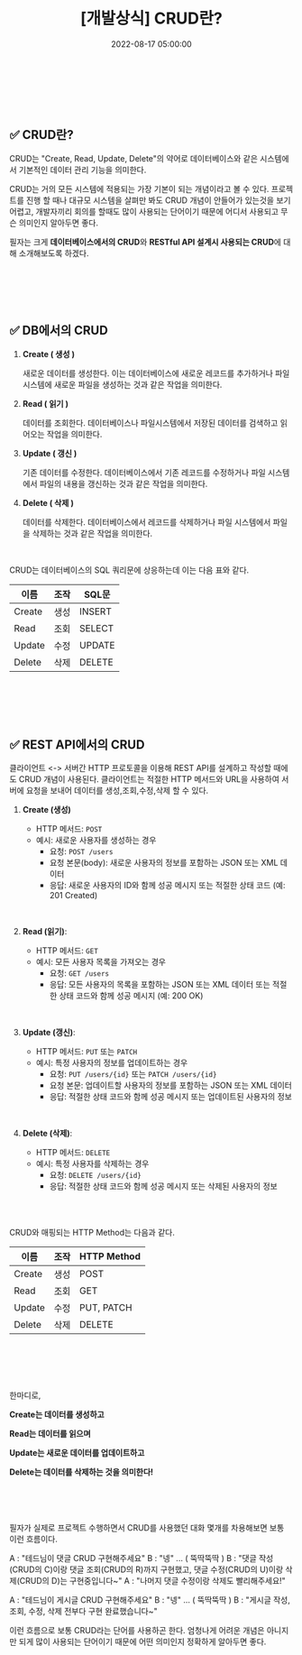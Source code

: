 ﻿---
permalink: /2022-08-17-CRUD란/
published: true
title: "[개발상식] CRUD란?"
date: 2022-08-17 05:00:00
toc: true
toc_sticky: true
toc_label: "CRUD란"
categories:
- 개발상식
tags:
- CRUD
- 개발상식
- DB
- REST API
---

<br><br><br>

  

## ✅ CRUD란?

CRUD는 "Create, Read, Update, Delete"의 약어로 데이터베이스와 같은 시스템에서 기본적인 데이터 관리 기능을 의미한다.

CRUD는 거의 모든 시스템에 적용되는 가장 기본이 되는 개념이라고 볼 수 있다. 프로젝트를 진행 할 때나 대규모 시스템을 살펴만 봐도 CRUD 개념이 안들어가 있는것을 보기 어렵고, 개발자끼리 회의를 할때도 많이 사용되는 단어이기 때문에 어디서 사용되고 무슨 의미인지 알아두면 좋다.

필자는 크게 **데이터베이스에서의 CRUD**와 **RESTful API 설계시 사용되는 CRUD**에 대해 소개해보도록 하겠다.


<br><br><br><br>


## ✅ DB에서의 CRUD


1. **Create ( 생성 )**

	새로운 데이터를 생성한다. 이는 데이터베이스에 새로운 레코드를 추가하거나 파일 시스템에 새로운 파일을 생성하는 것과 같은 작업을 의미한다.

2. **Read ( 읽기 )**

	데이터를 조회한다. 데이터베이스나 파일시스템에서 저장된 데이터를 검색하고 읽어오는 작업을 의미한다.

3. **Update ( 갱신 )**

	기존 데이터를 수정한다. 데이터베이스에서 기존 레코드를 수정하거나 파일 시스템에서 파일의 내용을 갱신하는 것과 같은 작업을 의미한다.

4. **Delete ( 삭제 )**

	데이터를 삭제한다. 데이터베이스에서 레코드를 삭제하거나 파일 시스템에서 파일을 삭제하는 것과 같은 작업을 의미한다. 

<br>

CRUD는 데이터베이스의 SQL 쿼리문에 상응하는데 이는 다음 표와 같다.

| 이름 |  조작  | SQL문 |
|--|--|--|
| Create | 생성 | INSERT |
| Read | 조회 | SELECT |
| Update | 수정 | UPDATE |
| Delete | 삭제 | DELETE |


<br><br><br><br>

## ✅ REST API에서의 CRUD

클라이언트 <-> 서버간 HTTP 프로토콜을 이용해 REST API를 설계하고 작성할 때에도 CRUD 개념이 사용된다. 클라이언트는 적절한 HTTP 메서드와 URL을 사용하여 서버에 요청을 보내어 데이터를 생성,조회,수정,삭제 할 수 있다.

1.  **Create (생성)**

    -   HTTP 메서드: `POST`
    -   예시: 새로운 사용자를 생성하는 경우
        -   요청: `POST /users`
        -   요청 본문(body): 새로운 사용자의 정보를 포함하는 JSON 또는 XML 데이터
        -   응답: 새로운 사용자의 ID와 함께 성공 메시지 또는 적절한 상태 코드 (예: 201 Created)

<br>

2.  **Read (읽기)**:
    
    -   HTTP 메서드: `GET`
    -   예시: 모든 사용자 목록을 가져오는 경우
        -   요청: `GET /users`
        -   응답: 모든 사용자의 목록을 포함하는 JSON 또는 XML 데이터 또는 적절한 상태 코드와 함께 성공 메시지 (예: 200 OK)
        
<br>

3.  **Update (갱신)**:
    
    -   HTTP 메서드: `PUT` 또는 `PATCH`
    -   예시: 특정 사용자의 정보를 업데이트하는 경우
        -   요청: `PUT /users/{id}` 또는 `PATCH /users/{id}`
        -   요청 본문: 업데이트할 사용자의 정보를 포함하는 JSON 또는 XML 데이터
        -   응답: 적절한 상태 코드와 함께 성공 메시지 또는 업데이트된 사용자의 정보

<br>

4.  **Delete (삭제)**:
    
    -   HTTP 메서드: `DELETE`
    -   예시: 특정 사용자를 삭제하는 경우
        -   요청: `DELETE /users/{id}`
        -   응답: 적절한 상태 코드와 함께 성공 메시지 또는 삭제된 사용자의 정보

<BR><BR>

CRUD와 매핑되는 HTTP Method는 다음과 같다. 

| 이름 |  조작  | HTTP Method |
|--|--|--|
| Create | 생성 | POST |
| Read | 조회 | GET |
| Update | 수정 | PUT, PATCH |
| Delete | 삭제 | DELETE |



<br><br><br><br>

한마디로,

**Create는 데이터를 생성하고**

**Read는 데이터를 읽으며**

**Update는 새로운 데이터를 업데이트하고**

**Delete는 데이터를 삭제하는 것을 의미한다!**

  

<br><br><br>

필자가 실제로 프로젝트 수행하면서 CRUD를 사용했던 대화 몇개를 차용해보면 보통 이런 흐름이다.

A : "테드님이 댓글 CRUD 구현해주세요"
B : "넹"
... ( 뚝딱뚝딱 )
B : "댓글 작성(CRUD의 C)이랑 댓글 조회(CRUD의 R)까지 구현했고, 댓글 수정(CRUD의 U)이랑 삭제(CRUD의 D)는 구현중입니다~"
A : "나머지 댓글 수정이랑 삭제도 빨리해주세요!"
<Br>

A : "테드님이 게시글 CRUD 구현해주세요"
B : "넹"
... ( 뚝딱뚝딱 )
B : "게시글 작성, 조회, 수정, 삭제 전부다 구현 완료했습니다~"

이런 흐름으로 보통 CRUD라는 단어를 사용하곤 한다. 엄청나게 어려운 개념은 아니지만 되게 많이 사용되는 단어이기 때문에 어떤 의미인지 정확하게 알아두면 좋다.

